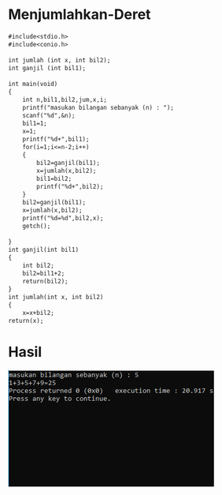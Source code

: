 # Menjumlahkan-Deret
    #include<stdio.h>
    #include<conio.h>

    int jumlah (int x, int bil2);
    int ganjil (int bil1);

    int main(void)
    {
        int n,bil1,bil2,jum,x,i;
        printf("masukan bilangan sebanyak (n) : ");
        scanf("%d",&n);
        bil1=1;
        x=1;
        printf("%d+",bil1);
        for(i=1;i<=n-2;i++)
        {
            bil2=ganjil(bil1);
            x=jumlah(x,bil2);
            bil1=bil2;
            printf("%d+",bil2);
        }
        bil2=ganjil(bil1);
        x=jumlah(x,bil2);
        printf("%d=%d",bil2,x);
        getch();

    }
    int ganjil(int bil1)
    {
        int bil2;
        bil2=bil1+2;
        return(bil2);
    }
    int jumlah(int x, int bil2)
    {
        x=x+bil2;
    return(x);
   # Hasil
   ![img](https://raw.githubusercontent.com/AminPriadi/Menjumlahkan-Deret/master/menjumlah%20deret.png)

